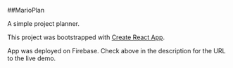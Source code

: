 ##MarioPlan

A simple project planner.

This project was bootstrapped with [Create React App](https://github.com/facebookincubator/create-react-app).

App was deployed on Firebase. Check above in the description for the URL to the live demo.






